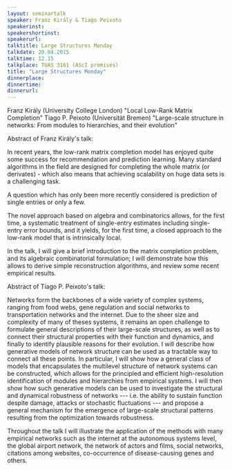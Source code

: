 ```yaml
---
layout: seminartalk
speaker: Franz Király & Tiago Peixoto
speakerinst: 
speakershortinst: 
speakerurl: 
talktitle: Large Structures Monday
talkdate: 20.04.2015
talktime: 12.15
talkplace: TUAS 3161 (AScI premises)
title: "Large Structures Monday"
dinnerplace: 
dinnertime: 
dinnerurl: 
---
```

Franz Király (University College London) "Local Low-Rank Matrix Completion"
Tiago P. Peixoto (Universität Bremen) "Large-scale structure in networks: From modules to hierarchies, and
their evolution"

Abstract of Franz Király's talk:

In recent years, the low-rank matrix completion model has enjoyed quite some success for recommendation and prediction learning. Many standard algorithms in the field are designed for completing the whole matrix (or derivates) - which also means that achieving scalability on huge data sets is a challenging task.

A question which has only been more recently considered is prediction of single entries or only a few.

The novel approach based on algebra and combinatorics allows, for the first time, a systematic treatment of single-entry estimates including single-entry error bounds, and it yields, for the first time, a closed approach to the low-rank model that is intrinsically local.

In the talk, I will give a brief introduction to the matrix completion problem, and its algebraic combinatorial formulation; I will demonstrate how this allows to derive simple reconstruction algorithms, and review some recent empirical results.


Abstract of Tiago P. Peixoto's talk: 

Networks form the backbones of a wide variety of complex systems,
ranging from food webs, gene regulation and social networks to
transportation networks and the internet. Due to the sheer size and
complexity of many of theses systems, it remains an open challenge to
formulate general descriptions of their large-scale structures, as well
as to connect their structural properties with their function and
dynamics, and finally to identify plausible reasons for their
evolution. I will describe how generative models of network structure
can be used as a tractable way to connect all these points. In
particular, I will show how a general class of models that encapsulates
the multilevel structure of network systems can be constructed, which
allows for the principled and efficient high-resolution identification
of modules and hierarchies from empirical systems. I will then show how
such generative models can be used to investigate the structural and
dynamical robustness of networks --- i.e. the ability to sustain
function despite damage, attacks or stochastic fluctuations --- and
propose a general mechanism for the emergence of large-scale structural
patterns resulting from the optimization towards robustness.

Throughout the talk I will illustrate the application of the methods
with many empirical networks such as the internet at the autonomous
systems level, the global airport network, the network of actors and
films, social networks, citations among websites, co-occurrence of
disease-causing genes and others.
